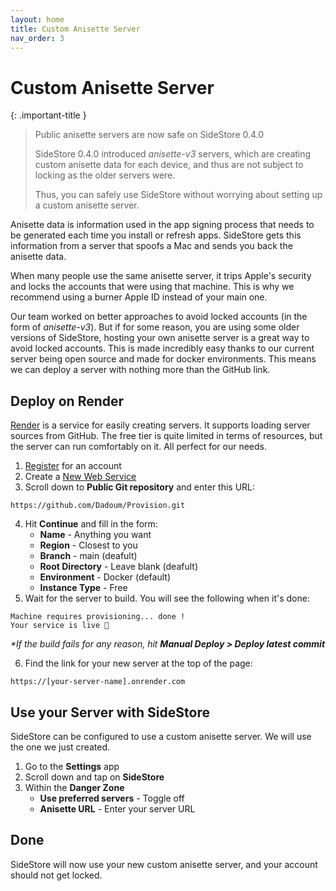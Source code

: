```yaml
---
layout: home
title: Custom Anisette Server
nav_order: 3
---
```


# Custom Anisette Server

{: .important-title }
> Public anisette servers are now safe on SideStore 0.4.0
>
> SideStore 0.4.0 introduced _anisette-v3_ servers, which are creating custom anisette data for each device, and thus are not subject to locking as the older servers were.
>
> Thus, you can safely use SideStore without worrying about setting up a custom anisette server.
>

Anisette data is information used in the app signing process that needs to be generated each time you install or refresh apps. SideStore gets this information from a server that spoofs a Mac and sends you back the anisette data.

When many people use the same anisette server, it trips Apple's security and locks the accounts that were using that machine. This is why we recommend using a burner Apple ID instead of your main one. 

Our team worked on better approaches to avoid locked accounts (in the form of _anisette-v3_). But if for some reason, you are using some older versions of SideStore, hosting your own anisette server is a great way to avoid locked accounts. This is made incredibly easy thanks to our current server being open source and made for docker environments. This means we can deploy a server with nothing more than the GitHub link.

## Deploy on Render

[Render](https://render.com/) is a service for easily creating servers. It supports loading server sources from GitHub. The free tier is quite limited in terms of resources, but the server can run comfortably on it. All perfect for our needs.

1. [Register](https://dashboard.render.com/register/) for an account
2. Create a [New Web Service](https://dashboard.render.com/select-repo?type=web)
3. Scroll down to **Public Git repository** and enter this URL:
```
https://github.com/Dadoum/Provision.git
```
4. Hit **Continue** and fill in the form:
   - **Name** - Anything you want
   - **Region** - Closest to you
   - **Branch** - main (deafult)
   - **Root Directory** - Leave blank (deafult)
   - **Environment** - Docker (default)
   - **Instance Type** - Free
5. Wait for the server to build. You will see the following when it's done:
```
Machine requires provisioning... done !
Your service is live 🎉
```
*\*If the build fails for any reason, hit **Manual Deploy > Deploy latest commit***

6. Find the link for your new server at the top of the page:
```
https://[your-server-name].onrender.com
```

## Use your Server with SideStore

SideStore can be configured to use a custom anisette server. We will use the one we just created.

1. Go to the **Settings** app
2. Scroll down and tap on **SideStore**
3. Within the **Danger Zone**
   - **Use preferred servers** - Toggle off
   - **Anisette URL** - Enter your server URL

## Done

SideStore will now use your new custom anisette server, and your account should not get locked.
